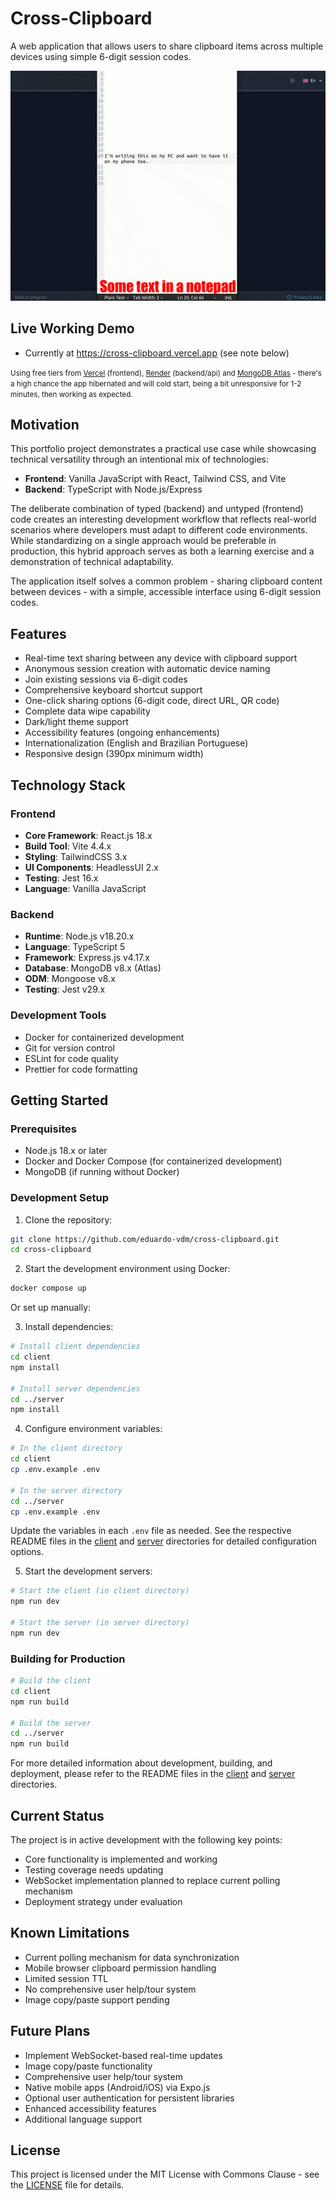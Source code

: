 # Cross-Clipboard

A web application that allows users to share clipboard items across multiple devices using simple 6-digit session codes.

![Cross Clipboard demo](https://raw.githubusercontent.com/eduardo-vdm/cross-clipboard/refs/heads/main/crossclip-v1-demo.gif)

## Live Working Demo

- Currently at https://cross-clipboard.vercel.app (see note below)

<small>Using free tiers from [Vercel](https://vercel.com) (frontend), [Render](https://render.com) (backend/api) and [MongoDB Atlas](https://cloud.mongodb.com) - there's a high chance the app hibernated and will cold start, being a bit unresponsive for 1-2 minutes, then working as expected.</small>

## Motivation

This portfolio project demonstrates a practical use case while showcasing technical versatility through an intentional mix of technologies:

- **Frontend**: Vanilla JavaScript with React, Tailwind CSS, and Vite
- **Backend**: TypeScript with Node.js/Express

The deliberate combination of typed (backend) and untyped (frontend) code creates an interesting development workflow that reflects real-world scenarios where developers must adapt to different code environments. While standardizing on a single approach would be preferable in production, this hybrid approach serves as both a learning exercise and a demonstration of technical adaptability.

The application itself solves a common problem - sharing clipboard content between devices - with a simple, accessible interface using 6-digit session codes.

## Features

- Real-time text sharing between any device with clipboard support
- Anonymous session creation with automatic device naming
- Join existing sessions via 6-digit codes
- Comprehensive keyboard shortcut support
- One-click sharing options (6-digit code, direct URL, QR code)
- Complete data wipe capability
- Dark/light theme support
- Accessibility features (ongoing enhancements)
- Internationalization (English and Brazilian Portuguese)
- Responsive design (390px minimum width)

## Technology Stack

### Frontend
- **Core Framework**: React.js 18.x
- **Build Tool**: Vite 4.4.x
- **Styling**: TailwindCSS 3.x
- **UI Components**: HeadlessUI 2.x
- **Testing**: Jest 16.x
- **Language**: Vanilla JavaScript

### Backend
- **Runtime**: Node.js v18.20.x
- **Language**: TypeScript 5
- **Framework**: Express.js v4.17.x
- **Database**: MongoDB v8.x (Atlas)
- **ODM**: Mongoose v8.x
- **Testing**: Jest v29.x

### Development Tools
- Docker for containerized development
- Git for version control
- ESLint for code quality
- Prettier for code formatting

## Getting Started

### Prerequisites
- Node.js 18.x or later
- Docker and Docker Compose (for containerized development)
- MongoDB (if running without Docker)

### Development Setup

1. Clone the repository:
```bash
git clone https://github.com/eduardo-vdm/cross-clipboard.git
cd cross-clipboard
```

2. Start the development environment using Docker:
```bash
docker compose up
```

Or set up manually:

3. Install dependencies:
```bash
# Install client dependencies
cd client
npm install

# Install server dependencies
cd ../server
npm install
```

4. Configure environment variables:
```bash
# In the client directory
cd client
cp .env.example .env

# In the server directory
cd ../server
cp .env.example .env
```

Update the variables in each `.env` file as needed. See the respective README files in the [client](./client/README.md) and [server](./server/README.md) directories for detailed configuration options.

5. Start the development servers:
```bash
# Start the client (in client directory)
npm run dev

# Start the server (in server directory)
npm run dev
```

### Building for Production

```bash
# Build the client
cd client
npm run build

# Build the server
cd ../server
npm run build
```

For more detailed information about development, building, and deployment, please refer to the README files in the [client](./client/README.md) and [server](./server/README.md) directories.

## Current Status

The project is in active development with the following key points:
- Core functionality is implemented and working
- Testing coverage needs updating
- WebSocket implementation planned to replace current polling mechanism
- Deployment strategy under evaluation

## Known Limitations

- Current polling mechanism for data synchronization
- Mobile browser clipboard permission handling
- Limited session TTL
- No comprehensive user help/tour system
- Image copy/paste support pending

## Future Plans

- Implement WebSocket-based real-time updates
- Image copy/paste functionality
- Comprehensive user help/tour system
- Native mobile apps (Android/iOS) via Expo.js
- Optional user authentication for persistent libraries
- Enhanced accessibility features
- Additional language support

## License

This project is licensed under the MIT License with Commons Clause - see the [LICENSE](LICENSE) file for details.
